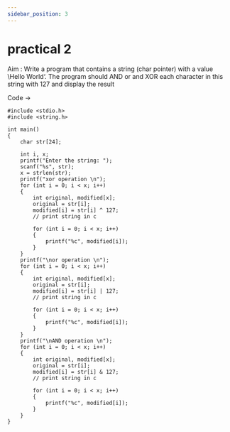 ```yaml
---
sidebar_position: 3
---
```


# practical 2

Aim : Write a program that contains a string (char pointer) with a value \Hello World‘. The program should 
AND or and XOR each character in this string with 127 and display the result

Code -> 
```
#include <stdio.h>
#include <string.h>

int main()
{
    char str[24];

    int i, x;
    printf("Enter the string: ");
    scanf("%s", str);
    x = strlen(str);
    printf("xor operation \n");
    for (int i = 0; i < x; i++)
    {
        int original, modified[x];
        original = str[i];
        modified[i] = str[i] ^ 127;
        // print string in c

        for (int i = 0; i < x; i++)
        {
            printf("%c", modified[i]);
        }
    }
    printf("\nor operation \n");
    for (int i = 0; i < x; i++)
    {
        int original, modified[x];
        original = str[i];
        modified[i] = str[i] | 127;
        // print string in c

        for (int i = 0; i < x; i++)
        {
            printf("%c", modified[i]);
        }
    }
    printf("\nAND operation \n");
    for (int i = 0; i < x; i++)
    {
        int original, modified[x];
        original = str[i];
        modified[i] = str[i] & 127;
        // print string in c

        for (int i = 0; i < x; i++)
        {
            printf("%c", modified[i]);
        }
    }
}
```